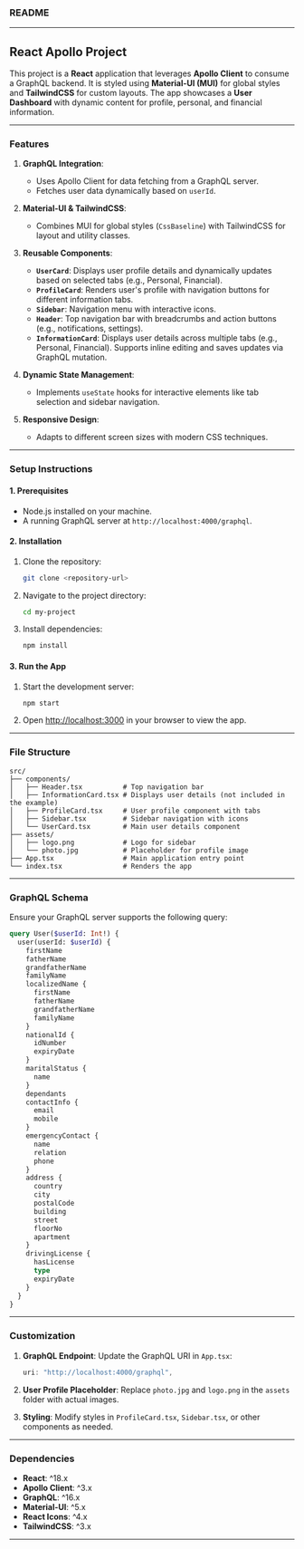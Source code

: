 ### README

---

## **React Apollo Project**

This project is a **React** application that leverages **Apollo Client** to consume a GraphQL backend. It is styled using **Material-UI (MUI)** for global styles and **TailwindCSS** for custom layouts. The app showcases a **User Dashboard** with dynamic content for profile, personal, and financial information.

---

### **Features**

1. **GraphQL Integration**:
   - Uses Apollo Client for data fetching from a GraphQL server.
   - Fetches user data dynamically based on `userId`.

2. **Material-UI & TailwindCSS**:
   - Combines MUI for global styles (`CssBaseline`) with TailwindCSS for layout and utility classes.

3. **Reusable Components**:
   - **`UserCard`**: Displays user profile details and dynamically updates based on selected tabs (e.g., Personal, Financial).
   - **`ProfileCard`**: Renders user's profile with navigation buttons for different information tabs.
   - **`Sidebar`**: Navigation menu with interactive icons.
   - **`Header`**: Top navigation bar with breadcrumbs and action buttons (e.g., notifications, settings).
   - **`InformationCard`**: Displays user details across multiple tabs (e.g., Personal, Financial). Supports inline editing and saves updates via GraphQL mutation.

4. **Dynamic State Management**:
   - Implements `useState` hooks for interactive elements like tab selection and sidebar navigation.

5. **Responsive Design**:
   - Adapts to different screen sizes with modern CSS techniques.

---

### **Setup Instructions**

#### **1. Prerequisites**
- Node.js installed on your machine.
- A running GraphQL server at `http://localhost:4000/graphql`.

#### **2. Installation**
1. Clone the repository:
   ```bash
   git clone <repository-url>
   ```
2. Navigate to the project directory:
   ```bash
   cd my-project
   ```
3. Install dependencies:
   ```bash
   npm install
   ```

#### **3. Run the App**
1. Start the development server:
   ```bash
   npm start
   ```
2. Open [http://localhost:3000](http://localhost:3000) in your browser to view the app.

---

### **File Structure**
```plaintext
src/
├── components/
│   ├── Header.tsx          # Top navigation bar
│   ├── InformationCard.tsx # Displays user details (not included in the example)
│   ├── ProfileCard.tsx     # User profile component with tabs
│   ├── Sidebar.tsx         # Sidebar navigation with icons
│   └── UserCard.tsx        # Main user details component
├── assets/
│   ├── logo.png            # Logo for sidebar
│   └── photo.jpg           # Placeholder for profile image
├── App.tsx                 # Main application entry point
└── index.tsx               # Renders the app
```

---

### **GraphQL Schema**
Ensure your GraphQL server supports the following query:

```graphql
query User($userId: Int!) {
  user(userId: $userId) {
    firstName
    fatherName
    grandfatherName
    familyName
    localizedName {
      firstName
      fatherName
      grandfatherName
      familyName
    }
    nationalId {
      idNumber
      expiryDate
    }
    maritalStatus {
      name
    }
    dependants
    contactInfo {
      email
      mobile
    }
    emergencyContact {
      name
      relation
      phone
    }
    address {
      country
      city
      postalCode
      building
      street
      floorNo
      apartment
    }
    drivingLicense {
      hasLicense
      type
      expiryDate
    }
  }
}
```

---

### **Customization**

1. **GraphQL Endpoint**:
   Update the GraphQL URI in `App.tsx`:
   ```javascript
   uri: "http://localhost:4000/graphql",
   ```

2. **User Profile Placeholder**:
   Replace `photo.jpg` and `logo.png` in the `assets` folder with actual images.

3. **Styling**:
   Modify styles in `ProfileCard.tsx`, `Sidebar.tsx`, or other components as needed.

---

### **Dependencies**

- **React**: ^18.x
- **Apollo Client**: ^3.x
- **GraphQL**: ^16.x
- **Material-UI**: ^5.x
- **React Icons**: ^4.x
- **TailwindCSS**: ^3.x

---

